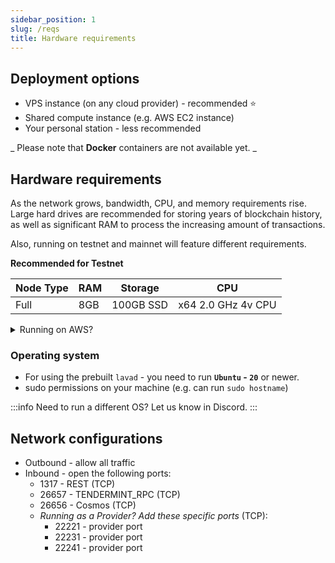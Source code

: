 ```yaml
---
sidebar_position: 1
slug: /reqs
title: Hardware requirements
---
```


## Deployment options
- VPS instance (on any cloud provider) - recommended ⭐️
- Shared compute instance (e.g. AWS EC2 instance)
- Your personal station - less recommended

_ Please note that **Docker** containers are not available yet. _

## Hardware requirements

As the network grows, bandwidth, CPU, and memory requirements rise. Large hard drives are recommended for storing years of blockchain history, as well as significant RAM to process the increasing amount of transactions.

Also, running on testnet and mainnet will feature different requirements.

**Recommended for Testnet**

| Node Type     | RAM                   | Storage       | CPU
| -----------   | --------------------- | -----------   | ---
| Full          | 8GB                   | 100GB SSD          | x64 2.0 GHz 4v CPU 

<details>
<summary>Running on AWS?</summary>

Settings:

- Minimum `Instance Type` - **`c4.xlarge`**
- `Configure storage` - **`GP2 drive`**

</details>

### Operating system
- For using the prebuilt `lavad` - you need to run **`Ubuntu` - `20`** or newer.
- sudo permissions on your machine (e.g. can run `sudo hostname`)

:::info
Need to run a different OS? Let us know in Discord.
:::

## Network configurations
- Outbound - allow all traffic
- Inbound - open the following ports:
    - 1317 - REST (TCP)
    - 26657 - TENDERMINT_RPC (TCP)
    - 26656 - Cosmos (TCP)
    - *Running as a Provider? Add these specific ports* (TCP):
        - 22221 - provider port
        - 22231 - provider port
        - 22241 - provider port
